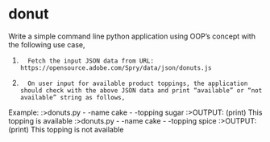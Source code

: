 # donut

Write a simple command line python application using OOP’s concept with the following use case,
1.       Fetch the input JSON data from URL: https://opensource.adobe.com/Spry/data/json/donuts.js
2.       On user input for available product toppings, the application should check with the above JSON data and print “available” or “not available” string as follows,
Example:
:>donuts.py - -name cake  - -topping sugar
:>OUTPUT: (print) This topping is available
:>donuts.py - -name cake - -topping spice
:>OUTPUT: (print) This topping is not available 
